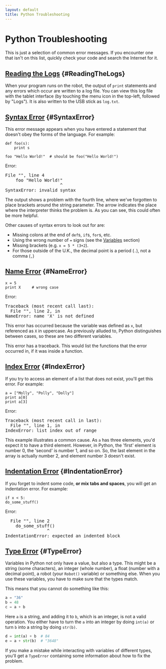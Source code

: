 ```yaml
---
layout: default
title: Python Troubleshooting
---
```


# Python Troubleshooting

This is just a selection of common error messages.
If you encounter one that isn't on this list, quickly check your code and search the Internet for it.

<!--- TODO: We should also list common issues with understanding or using the API here. -->

## [Reading the Logs](#ReadingTheLogs) {#ReadingTheLogs}

When your program runs on the robot, the output of `print` statements and any errors which occur are written to a log file. You can view this log file with the tablet interface (by touching the menu icon in the top-left, followed by "Logs"). It is also written to the USB stick as `log.txt`.

## [Syntax Error](#SyntaxError) {#SyntaxError}

This error message appears when you have entered a statement that doesn't obey the forms of the language.
For example:

~~~~~ .python
def foo(s):
	print s

foo "Hello World!"  # should be foo("Hello World!")
~~~~~

Error:

<pre class="not-code">
File "<stdin>", line 4
    foo "Hello World!"
                     ^
SyntaxError: invalid syntax
</pre>

The output shows a problem with the fourth line,
 where we've forgotten to place brackets around the string parameter.
The arrow indicates the place where the interpreter thinks the problem is.
As you can see, this could often be more helpful.

Other causes of syntax errors to look out for are:

* Missing colons at the end of `def`s, `if`s, `for`s, etc.
* Using the wrong number of `=` signs (see the [Variables](#variables) section)
* Missing brackets (e.g. `x = 5 * (3+2`).
* For those outside of the U.K., the decimal point is a period (`.`), not a comma (`,`)

## [Name Error](#NameError) {#NameError}

~~~~~ .python
x = 5
print X     # wrong case
~~~~~

Error:

<pre class="not-code">
Traceback (most recent call last):
  File "<stdin>", line 2, in <module>
NameError: name 'X' is not defined
</pre>

This error has occurred because the variable was defined as `x`, but referenced as `X` in uppercase.
As previously alluded to, Python distinguishes between cases, so these are two different variables.

This error has a traceback.
This would list the functions that the error occurred in, if it was inside a function.

## [Index Error](#IndexError) {#IndexError}

If you try to access an element of a list that does not exist, you'll get this error.
For example:

~~~~~ .python
a = ["Molly", "Polly", "Dolly"]
print a[0]
print a[3]
~~~~~

Error:

<pre class="not-code">
Traceback (most recent call in last):
  File "<stdin>", line 1, in <module>
IndexError: list index out of range
</pre>

This example illustrates a common cause.
As `a` has three elements, you'd expect it to have a third element.
However, in Python, the 'first' element is number 0, the 'second' is number 1, and so on.
So, the last element in the array is actually number 2, and element number 3 doesn't exist.

## [Indentation Error](#IndentationError) {#IndentationError}

If you forget to indent some code, **or mix tabs and spaces**, you will get an indentation error.
For example:

~~~~~ .python
if x < 5:
do_some_stuff()
~~~~~

Error:

<pre class="not-code">
  File "<stdin>", line 2
    do_some_stuff()
                ^
IndentationError: expected an indented block
</pre>

## [Type Error](#TypeError) {#TypeError}

Variables in Python not only have a value, but also a type. This might be a
string (some characters), an integer (whole number), a float (number with a
decimal point), a robot (your `Robot()` variable) or something else. When you
use these variables, you have to make sure that the types match.

This means that you cannot do something like this:

```python
a = "36"
b = 48
c = a + b
```

Here `a` is a string, and adding it to `b`, which is an integer, is not a valid
operation. You either have to turn the `a` into an integer by doing `int(a)` or
turn `b` into a string by doing `str(b)`.

```python
d = int(a) + b  # 84
e = a + str(b)  # "3648"
```

If you make a mistake while interacting with variables of different types,
you'll get a `TypeError` containing some information about how to fix the
problem.

[identifiers]: #concept-identifiers
[identifier]: #concept-identifiers
[block]: #concept-code-blocks-and-indentation
